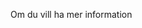 <Token xmlns:xlink="http://www.w3.org/1999/xlink">Om du vill ha mer information</Token>

<!--HONumber=May16_HO2-->


